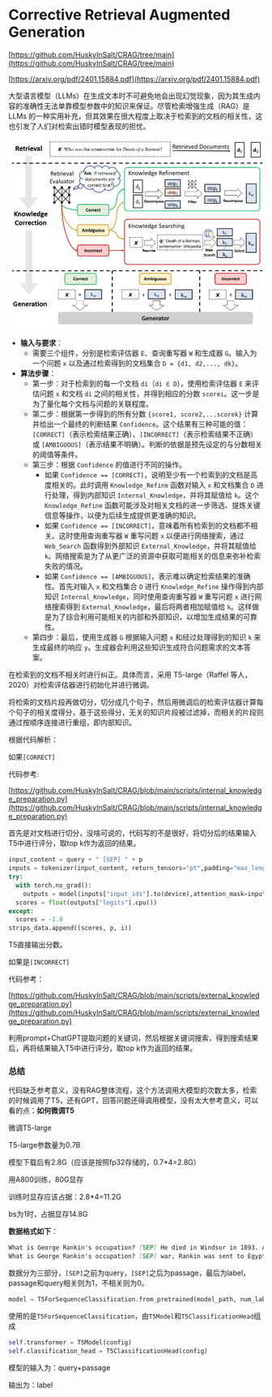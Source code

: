 # Corrective Retrieval Augmented Generation
[https://github.com/HuskyInSalt/CRAG/tree/main](https://github.com/HuskyInSalt/CRAG/tree/main)

[https://arxiv.org/pdf/2401.15884.pdf](https://arxiv.org/pdf/2401.15884.pdf)

大型语言模型（LLMs）在生成文本时不可避免地会出现幻觉现象，因为其生成内容的准确性无法单靠模型参数中的知识来保证。尽管检索增强生成（RAG）是 LLMs 的一种实用补充，但其效果在很大程度上取决于检索到的文档的相关性，这也引发了人们对检索出错时模型表现的担忧。



![](./assets/CRAG-pipeline.png)

- **输入与要求**：
    - 需要三个组件，分别是检索评估器 `E`、查询重写器 `W` 和生成器 `G`。输入为一个问题 `x` 以及通过检索得到的文档集合 `D = {d1, d2,..., dk}`。
- **算法步骤**：
    - 第一步：对于检索到的每一个文档 `di`（`di ∈ D`），使用检索评估器 `E` 来评估问题 `x` 和文档 `di` 之间的相关性，并得到相应的分数 `scorei`。这一步是为了量化每个文档与问题的关联程度。
    - 第二步：根据第一步得到的所有分数 `{score1, score2,...scorek}` 计算并给出一个最终的判断结果 `Confidence`。这个结果有三种可能的值：`[CORRECT]`（表示检索结果正确）、`[INCORRECT]`（表示检索结果不正确）或 `[AMBIGUOUS]`（表示结果不明确）。判断的依据是预先设定的与分数相关的阈值等条件。
    - 第三步：根据 `Confidence` 的值进行不同的操作。
        - 如果 `Confidence == [CORRECT]`，说明至少有一个检索到的文档是高度相关的。此时调用 `Knowledge_Refine` 函数对输入 `x` 和文档集合 `D` 进行处理，得到内部知识 `Internal_Knowledge`，并将其赋值给 `k`。这个 `Knowledge_Refine` 函数可能涉及对相关文档的进一步筛选、提炼关键信息等操作，以便为后续生成提供更准确的知识。
        - 如果 `Confidence == [INCORRECT]`，意味着所有检索到的文档都不相关。这时使用查询重写器 `W` 重写问题 `x` 以便进行网络搜索，通过 `Web_Search` 函数得到外部知识 `External_Knowledge`，并将其赋值给 `k`。网络搜索是为了从更广泛的资源中获取可能相关的信息来弥补检索失败的情况。
        - 如果 `Confidence == [AMBIGUOUS]`，表示难以确定检索结果的准确性。首先对输入 `x` 和文档集合 `D` 进行 `Knowledge_Refine` 操作得到内部知识 `Internal_Knowledge`，同时使用查询重写器 `W` 重写问题 `x` 进行网络搜索得到 `External_Knowledge`，最后将两者相加赋值给 `k`。这样做是为了综合利用可能相关的内部和外部知识，以增加生成结果的可靠性。
    - 第四步：最后，使用生成器 `G` 根据输入问题 `x` 和经过处理得到的知识 `k` 来生成最终的响应 `y`。生成器会利用这些知识生成符合问题需求的文本答案。



在检索到的文档不相关时进行纠正。具体而言，采用 T5-large（Raffel 等人，2020）对检索评估器进行初始化并进行微调。



将检索的文档片段再做切分，切分成几个句子，然后用微调后的检索评估器计算每个句子的相关度得分，基于这些得分，无关的知识片段被过滤掉，而相关的片段则通过按顺序连接进行重组，即内部知识。



根据代码解析：

如果`[CORRECT]`

代码参考:

[https://github.com/HuskyInSalt/CRAG/blob/main/scripts/internal_knowledge_preparation.py](https://github.com/HuskyInSalt/CRAG/blob/main/scripts/internal_knowledge_preparation.py)

首先是对文档进行切分，没啥可说的，代码写的不是很好，将切分后的结果输入T5中进行评分，取top k作为返回的结果。

```Python
input_content = query + " [SEP] " + p
inputs = tokenizer(input_content, return_tensors="pt",padding="max_length",truncation=True,max_length=max_length)
try:
  with torch.no_grad():  
    outputs = model(inputs["input_ids"].to(device),attention_mask=inputs["attention_mask"].to(device))
  scores = float(outputs["logits"].cpu())
except:
  scores = -1.0
strips_data.append((scores, p, i))
```

T5直接输出分数。


如果是`[INCORRECT]`

代码参考：

[https://github.com/HuskyInSalt/CRAG/blob/main/scripts/external_knowledge_preparation.py](https://github.com/HuskyInSalt/CRAG/blob/main/scripts/external_knowledge_preparation.py)

利用prompt+ChatGPT提取问题的关键词，然后根据关键词搜索，得到搜索结果后，再将结果输入T5中进行评分，取top k作为返回的结果。


### 总结

代码缺乏参考意义，没有RAG整体流程，这个方法调用大模型的次数太多，检索的时候调用了T5，还有GPT，回答问题还得调用模型，没有太大参考意义，可以看的点：**如何微调T5**

微调T5-large

T5-large参数量为0.7B

模型下载后有2.8G（应该是按照fp32存储的，0.7*4=2.8G）

用A800训练，80G显存

训练时显存应该占据：2.8*4=11.2G

bs为1时，占据显存14.8G

**数据格式如下**：

```Markdown
What is George Rankin's occupation? [SEP] He died in Windsor in 1893. Arthur Rankin Arthur Rankin (1816 – March 13, 1893) was a surveyor, entrepreneur and political figure in Canada West. Rankin was born in Montreal in 1816, the son of Irish immigrants. He ran away from home and became a cabin boy. In 1835, he returned to Canada, then qualified as a surveyor and moved to the Windsor area. In 1837, he smuggled an escaped slave from Ohio to Upper Canada. He served in the militia during the 1837 Rebellions. In 1843, with nine Ojibwas, he toured Britain with a "wild west show" that appeared       0
What is George Rankin's occupation? [SEP] war, Rankin was sent to Egypt to suppress a rebellion, after which he returned to Australia. He returned to the Militia, becoming a brigadier in 1936 and a major general in 1937. During this time, he developed an interest in politics, in particular the Country Party. Rankin was elected chief president of the Victorian United Country Party (VUCP) in 1937, but resigned later that year in order to contest the seat of Bendigo in the Australian House of Representatives. He was elected, and became part of the faction of the Country Party that advocated coalition with the United Australia Party.    1
```

数据分为三部分，`[SEP]`之前为query，`[SEP]`之后为passage，最后为label，passage和query相关则为1，不相关则为0。

```Python
model = T5ForSequenceClassification.from_pretrained(model_path, num_labels=1)
```

使用的是`T5ForSequenceClassification`，由`T5Model`和`T5ClassificationHead`组成

```Python
self.transformer = T5Model(config)
self.classification_head = T5ClassificationHead(config)
```

模型的输入为：query+passage

输出为：label


